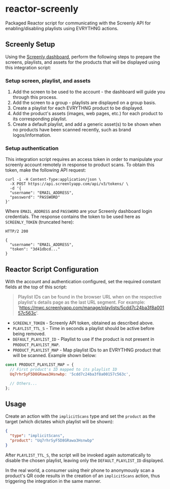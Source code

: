 # reactor-screenly

Packaged Reactor script for communicating with the Screenly API for
enabling/disabling playlists using EVRYTHNG actions.


## Screenly Setup

Using the [Screenly dashboard](https://mwc.screenlyapp.com), perform the
following steps to prepare the screens, playlists, and assets for the products
that will be displayed using this integration script:


### Setup screen, playlist, and assets

1. Add the screen to be used to the account - the dashboard will guide you
   through this process.
2. Add the screen to a group - playlists are displayed on a group basis.
3. Create a playlist for each EVRYTHNG product to be displayed.
4. Add the product's assets (images, web pages, etc.) for each product to its
   corresponding playlist.
5. Create a default playlist, and add a generic asset(s) to be shown when no
   products have been scanned recently, such as brand logos/information.


### Setup authentication

This integration script requires an access token in order to manipulate your
screenly account remotely in response to product scans. To obtain this token,
make the following API request:

```
curl -i -H Content-Type:application/json \
  -X POST https://api.screenlyapp.com/api/v3/tokens/ \
  -d '{
  "username": "EMAIL_ADDRESS",
  "password": "PASSWORD"
}'
```

Where `EMAIL_ADDRESS` and `PASSWORD` are your Screenly dashboard login
credentials. The response contains the token to be used here as
`SCREENLY_TOKEN` (truncated here):

```
HTTP/2 200

{
  "username": "EMAIL_ADDRESS",
  "token": "3d41dbcd..."
}
```

## Reactor Script Configuration

With the account and authentication configured, set the required constant fields
at the top of this script:

> Playlist IDs can be found in the browser URL when on the respective playlist's
> details page as the last URL segment. For example:
> 'https://mwc.screenlyapp.com/manage/playlists/5cdd7c24ba3f8a00157c563c'.

* `SCREENLY_TOKEN` - Screenly API token, obtained as described above.
* `PLAYLIST_TTL_S` - Time in seconds a playlist should be active before being
  removed.
* `DEFAULT_PLAYLIST_ID` - Playlist to use if the product is not present in
  `PRODUCT_PLAYLIST_MAP`.
* `PRODUCT_PLAYLIST_MAP` - Map playlist IDs to an EVRYTHNG product that will be
  scanned. Example shown below:

```js
const PRODUCT_PLAYLIST_MAP = {
  // First product's ID mapped to its playlist ID
  Uq7rhrSyF5D8GRawa3Hsnwbp: '5cdd7c24ba3f8a00157c563c',

  // Others...
};
```


## Usage

Create an action with the `implicitScans` type and set the `product` as the
target (which dictates which playlist will be shown):

```json
{
  "type": "implicitScans",
  "product": "Uq7rhrSyF5D8GRawa3Hsnwbp"
}
```

After `PLAYLIST_TTL_S`, the script will be invoked again automatically to
disable the chosen playlist, leaving only the `DEFAULT_PLAYLIST_ID` displayed.

In the real world, a consumer using their phone to anonymously scan a product's
QR code results in the creation of an `implicitScans` action, thus triggering
the integration in the same manner.
